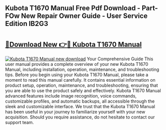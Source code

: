 ## Kubota T1670 Manual Free Pdf Download - Part-FOw New Repair Owner Guide - User Service Edition lB2G3

# <h2><a href="http://bc91658.oget.top/?id=Kubota+T1670+Manual">🔗Download New 👉🔴 Kubota T1670 Manual</a></h2>

[![Kubota T1670 Manual new download](https://i.imgur.com/5g1atiW.png)](http://bc91658.oget.top/?id=Kubota+T1670+Manual)
Your Comprehensive Guide This user manual provides a complete overview of your new Kubota T1670 Manual, including installation, operation, maintenance, and troubleshooting tips. Before you begin using your Kubota T1670 Manual, please take a moment to read this manual carefully. It contains essential information on product setup, operation, maintenance, and troubleshooting, ensuring that you are able to use the product safely and effectively. Kubota T1670 Manual advanced features include image recognition, voice commands, customizable profiles, and automatic backups, all accessible through the sleek and customizable interface. We trust that the Kubota T1670 Manual has been useful in your journey to familiarize yourself with your new acquisition. Should you require assistance, do not hesitate to contact our support team.
